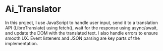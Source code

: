 # Ai_Translator
In this project, I use JavaScript to handle user input, send it to a translation API (LibreTranslate) using fetch(), wait for the response using async/await, and update the DOM with the translated text. I also handle errors to ensure smooth UX. Event listeners and JSON parsing are key parts of the implementation.
